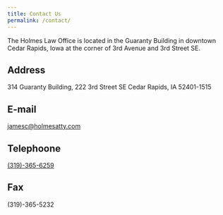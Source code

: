 ```yaml
---
title: Contact Us
permalink: /contact/
---
```

The Holmes Law Office is located in the Guaranty Building in downtown Cedar Rapids, Iowa at the corner of 3rd Avenue and 3rd Street SE.

## Address
  314 Guaranty Building, 222 3rd Street SE
  Cedar Rapids, IA 52401-1515

## E-mail
  [jamesc@holmesatty.com](mailto:jamesc@holmesatty.com)

## Telephoone
  [(319)-365-6259](tel:319-365-6259)

## Fax
  (319)-365-5232
